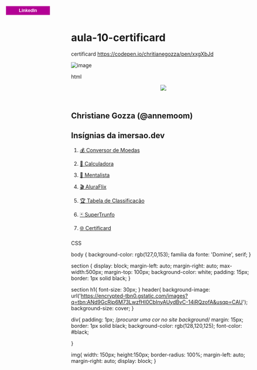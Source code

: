# aula-10-certificard
certificard
https://codepen.io/chritianegozza/pen/xxgXbJd


![image](https://user-images.githubusercontent.com/72118415/113845932-60ba0d00-976c-11eb-8d8a-1ad3c70a2249.png)




html


<section>
<header>
  <img src="https://unavatar.now.sh/github/chritianegozza"/>
</header>
  
<h1>Christiane Gozza (@annemoom)</h1>

  
<div>
  <h2>Insígnias da imersao.dev</h2>
<ol>
 <a href="#" title="https://codepen.io/chritianegozza/pen/jOyOMXz"><li>💰 Conversor de Moedas</li></a></p>
   <a href="#" title="https://codepen.io/chritianegozza/pen/YzNXpaq"><li>🔢 Calculadora </li></a></p>
   <a href="# title="https://codepen.io/chritianegozza/pen/MWJKZXK"><li>🔮 Mentalista</li></a></p>
   <a href="#" title="https://codepen.io/chritianegozza/pen/abpBXXp"><li>🎬 AluraFlix</li></a></p>
   <a href="#" title="https://codepen.io/chritianegozza/pen/MWJJzyw"><li>🏆 Tabela de Classificação</li></a></p>
   <a href="#" title="https://codepen.io/chritianegozza/pen/dyNRvmq"><li>🃏 SuperTrunfo </li></a></p>
   <a href="#" title="https://codepen.io/chritianegozza/pen/xxgXbJd"><li>🌐 Certificard</li></a></p>
  </ol>

  
  </div>
  <h3><p class="botao">
<a href="#" title="https://github.com/chritianegozza"> GitHub</a>
</p></h3>
  <h3><p class="botao">
<a href="#" title="https://www.linkedin.com/in/christiane-gozza-0b7b0089/">LinkedIn</a>
</p></h3>
  </section>





CSS


body {
  background-color: rgb(127,0,153);
  família da fonte: 'Domine', serif;
}

section {
  display: block;
  margin-left: auto;
  margin-right: auto;
  max-width:500px;
  margin-top: 100px;
  background-color: white;
  padding: 15px;
  border: 1px solid black;
}

section h1{
  font-size: 30px;
}
header{
  background-image: url('https://encrypted-tbn0.gstatic.com/images?q=tbn:ANd9GcRip6M73LwzfHl0CbInyAUydBvC-14iRQzofA&usqp=CAU');
  background-size: cover;
}


div{
 padding: 1px;
  /*procurar uma cor no site background*/
  margin: 15px;
  border: 1px solid black;
  background-color: rgb(128,120,125);
  font-color: #black;
  
}


img{
  width: 150px;
  height:150px;
  border-radius: 100%;
  margin-left: auto;
  margin-right: auto;
  display: block;
}



  



<style type="text/css">
<!--
.botao  {
position:absolute;
top:20px;
left:50px;
margin:0px;
padding:0px;
        }

.botao a, .botao a:visited {  
font: bold 12px/24px arial, helvetica, sans-aerif;	
padding:0px;
text-decoration: none;
text-align:center;	
color:#fff;
background: #B30095 url('https://github.com/chritianegozza') no-repeat 
center center;	
width:120px;  
height:24px;	
display:block;	
	}

.botao a:hover { 
background: #666 url('https://github.com/chritianegozza') no-repeat 
center center;
color:#999;
               }
-->


<style type="text/css">
<!--
.botao  {
position: right;
top:20px;
left:50px;
margin:0px;
padding:0px;
        }

.botao b, .botao b:visited {  
font: bold 12px/24px arial, helvetica, sans-aerif;	
padding:60px;
text-decoration: none;
text-align:center;	
color:#fff;
background: #666 url('https://www.linkedin.com/in/christiane-gozza-0b7b0089/') no-repeat 
center center;	
width:23px;  
height:24px;	

	}

.botao b:hover { 
background: #666 url('https://www.linkedin.com/in/christiane-gozza-0b7b0089/') 
